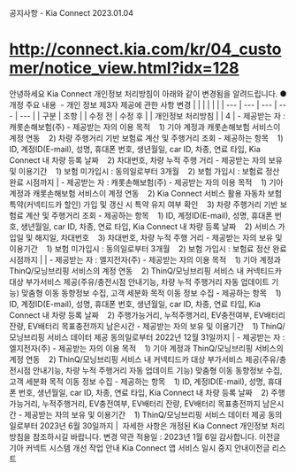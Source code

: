공지사항 - Kia Connect
2023.01.04
# http://connect.kia.com/kr/04_customer/notice_view.html?idx=128
안녕하세요
Kia Connect 개인정보 처리방침이 아래와 같이 변경됨을 알려드립니다.
● 개정 주요 내용
 - 개인 정보 제3자 제공에 관한 사항 변경
|  |  |  |  |  |
| --- | --- | --- | --- | --- |
| 구분 | 조항 | | 수정 전 | 수정 후 |
| 개인정보  처리방침 |  | 4 | - 제공받는 자 : 캐롯손해보험(주)  - 제공받는 자의 이용 목적     1) 기아 계정과 캐롯손해보험 서비스이 계정 연동     2) 차량 주행거리 기반 보험료 계산 및 주행거리 조회  - 제공하는 항목     1) ID, 계정ID(E-mail), 성명, 휴대폰 번호, 생년월일, car ID, 차종, 연료 타입, Kia Connect 내 차량 등록 날짜     2) 차대번호, 차량 누적 주행 거리  - 제공받는 자의 보유 및 이용기간     1) 보험 미가입시 : 동의일로부터 3개월     2) 보험 가입시 : 보험료 정산 완료 시점까지 | - 제공받는 자 : 캐롯손해보험(주)  - 제공받는 자의 이용 목적     1) 기아 계정과 캐롯손해보험 서비스이 계정 연동     2) Kia Connect 서비스 활용 자동차 보험 특약(커넥티드카 할인) 가입 및 갱신 시 특약 유지 여부 확인     3) 차량 주행거리 기반 보험료 계산 및 주행거리 조회  - 제공하는 항목     1) ID, 계정ID(E-mail), 성명, 휴대폰 번호, 생년월일, car ID, 차종, 연료 타입, Kia Connect 내 차량 등록 날짜     2) 서비스 가입일 및 해지일, 차대번호     3) 차대번호, 차량 누적 주행 거리  - 제공받는 자의 보유 및 이용기간     1) 보험 미가입시 : 동의일로부터 3개월     2) 보험 가입시 : 보험료 정산 완료 시점까지 |
| - 제공받는 자 : 엘지전자(주)  - 제공받는 자의 이용 목적     1) 기아 계정과 ThinQ/모닝브리핑 서비스의 계정 연동     2) ThinQ/모닝브리핑 서비스 내 커넥티드카 대상 부가서비스 제공(주유/충전시점 안내기능, 차량 누적 주행거리 자동 업데이트 기능) 맞춤형 이동 동향정보 수집, 고객 세분화 목적 이동 정보 수집  - 제공하는 항목     1) ID, 계정ID(E-mail), 성명, 휴대폰 번호, 생년월일, car ID, 차종, 연료 타입, Kia Connect 내 차량 등록 날짜     2) 주행가능거리, 누적주행거리, EV충전여부, EV배터리 잔량, EV배터리 목표충전까지 남은시간  - 제공받는 자의 보유 및 이용기간     1) ThinQ/모닝브리핑 서비스 데이터 제공 동의일로부터 2022년 12월 31일까지 | - 제공받는 자 : 엘지전자(주)  - 제공받는 자의 이용 목적     1) 기아 계정과 ThinQ/모닝브리핑 서비스의 계정 연동     2) ThinQ/모닝브리핑 서비스 내 커넥티드카 대상 부가서비스 제공(주유/충전시점 안내기능, 차량 누적 주행거리 자동 업데이트 기능) 맞춤형 이동 동향정보 수집, 고객 세분화 목적 이동 정보 수집  - 제공하는 항목     1) ID, 계정ID(E-mail), 성명, 휴대폰 번호, 생년월일, car ID, 차종, 연료 타입, Kia Connect 내 차량 등록 날짜     2) 주행가능거리, 누적주행거리, EV충전여부, EV배터리 잔량, EV배터리 목표충전까지 남은시간  - 제공받는 자의 보유 및 이용기간     1) ThinQ/모닝브리핑 서비스 데이터 제공 동의일로부터 2023년 6월 30일까지 |
 자세한 사항은 개정된 Kia Connect 개인정보 처리방침을 참조하시길 바랍니다.
변경 약관 적용일 : 2023년 1월 6일
감사합니다.
이전글 기아 커넥트 시스템 개선 작업 안내
Kia Connect 앱 서비스 일시 중지 안내이전글
리스트